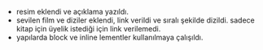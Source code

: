 * resim eklendi ve açıklama yazıldı.
* sevilen film ve diziler eklendi, link verildi ve sıralı şekilde dizildi. sadece kitap için üyelik istediği için link verilemedi.
* yapılarda block ve inline lementler kullanılmaya çalışıldı.

